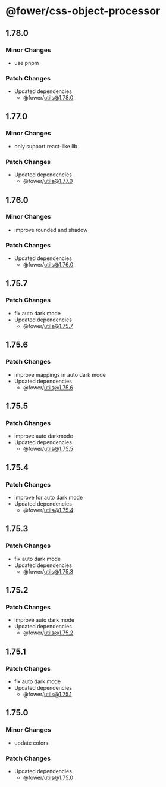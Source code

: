 # @fower/css-object-processor

## 1.78.0

### Minor Changes

- use pnpm

### Patch Changes

- Updated dependencies
  - @fower/utils@1.78.0

## 1.77.0

### Minor Changes

- only support react-like lib

### Patch Changes

- Updated dependencies
  - @fower/utils@1.77.0

## 1.76.0

### Minor Changes

- improve rounded and shadow

### Patch Changes

- Updated dependencies
  - @fower/utils@1.76.0

## 1.75.7

### Patch Changes

- fix auto dark mode
- Updated dependencies
  - @fower/utils@1.75.7

## 1.75.6

### Patch Changes

- improve mappings in auto dark mode
- Updated dependencies
  - @fower/utils@1.75.6

## 1.75.5

### Patch Changes

- improve auto darkmode
- Updated dependencies
  - @fower/utils@1.75.5

## 1.75.4

### Patch Changes

- improve for auto dark mode
- Updated dependencies
  - @fower/utils@1.75.4

## 1.75.3

### Patch Changes

- fix auto dark mode
- Updated dependencies
  - @fower/utils@1.75.3

## 1.75.2

### Patch Changes

- improve auto dark mode
- Updated dependencies
  - @fower/utils@1.75.2

## 1.75.1

### Patch Changes

- fix auto dark mode
- Updated dependencies
  - @fower/utils@1.75.1

## 1.75.0

### Minor Changes

- update colors

### Patch Changes

- Updated dependencies
  - @fower/utils@1.75.0
